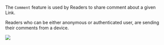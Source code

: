 The `Comment` feature is used by Readers to share comment about a given Link. 

Readers who can be either anonymous or authenticated user, are sending their comments from a device.

![](http://www.plantuml.com/plantuml/proxy?cache=no&src=https://raw.githubusercontent.com/wutsi/wutsi-domain/main/doc/capabilities/comment/model.plantuml)

